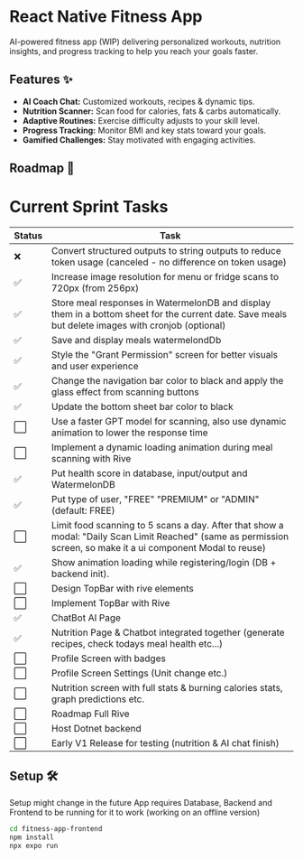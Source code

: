 # React Native Fitness App

AI-powered fitness app (WIP) delivering personalized workouts, nutrition insights, and progress tracking to help you reach your goals faster.

## Features ✨

- **AI Coach Chat:** Customized workouts, recipes & dynamic tips.  
- **Nutrition Scanner:** Scan food for calories, fats & carbs automatically.  
- **Adaptive Routines:** Exercise difficulty adjusts to your skill level.  
- **Progress Tracking:** Monitor BMI and key stats toward your goals.  
- **Gamified Challenges:** Stay motivated with engaging activities.

## Roadmap 🚀



# Current Sprint Tasks

| Status | Task |
|--------|------|
| ❌ | Convert structured outputs to string outputs to reduce token usage (canceled - no difference on token usage) |
| ✅ | Increase image resolution for menu or fridge scans to 720px (from 256px) |
| ✅ | Store meal responses in WatermelonDB and display them in a bottom sheet for the current date. Save meals but delete images with cronjob (optional) |
| ✅  | Save and display meals watermelondDb |
| ✅ | Style the "Grant Permission" screen for better visuals and user experience |
| ✅ | Change the navigation bar color to black and apply the glass effect from scanning buttons |
| ✅ | Update the bottom sheet bar color to black |
| ⬜ | Use a faster GPT model for scanning, also use dynamic animation to lower the response time |
| ⬜ | Implement a dynamic loading animation during meal scanning with Rive |
| ✅ | Put health score in database, input/output and WatermelonDB |
| ✅ | Put type of user, "FREE" "PREMIUM" or "ADMIN" (default: FREE) |
| ⬜ | Limit food scanning to 5 scans a day. After that show a modal: "Daily Scan Limit Reached" (same as permission screen, so make it a ui component Modal to reuse) |
| ✅ | Show animation loading while registering/login (DB + backend init). |
| ⬜ | Design TopBar with rive elements |
| ⬜ | Implement TopBar with Rive |
| ✅ | ChatBot AI Page |
| ✅ | Nutrition Page & Chatbot integrated together (generate recipes, check todays meal health etc...) |
| ⬜ | Profile Screen with badges |
| ⬜ | Profile Screen Settings (Unit change etc.) |
| ⬜ | Nutrition screen with full stats & burning calories stats, graph predictions etc. |
| ⬜ | Roadmap Full Rive |
| ⬜ | Host Dotnet backend |
| ⬜ | Early V1 Release for testing (nutrition & AI chat finish) |


## Setup 🛠️
Setup might change in the future
App requires Database, Backend and Frontend to be running for it to work (working on an offline version)
```bash
cd fitness-app-frontend
npm install
npx expo run
```
